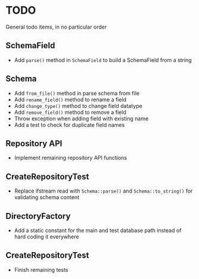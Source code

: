 # TODO
General todo items, in no particular order

## SchemaField
* Add `parse()` method in `SchemaField` to build a SchemaField from a string

## Schema
* Add `from_file()` method in parse schema from file
* Add `rename_field()` method to rename a field
* Add `change_type()` method to change field datatype
* Add `remove_field()` method to remove a field
* Throw exception when adding field with existing name
* Add a test to check for duplicate field names

## Repository API
* Implement remaining repository API functions

## CreateRepositoryTest
* Replace ifstream read with `Schema::parse()` and `Schema::to_string()` for validating schema content

## DirectoryFactory
* Add a static constant for the main and test database path instead of hard coding it everywhere

## CreateRepositoryTest
* Finish remaining tests